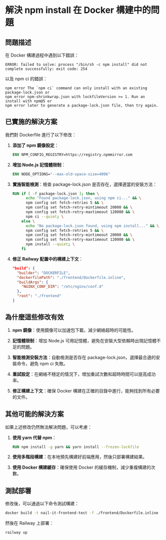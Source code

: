 # 解決 npm install 在 Docker 構建中的問題

## 問題描述

在 Docker 構建過程中遇到以下錯誤：

```
ERROR: failed to solve: process "/bin/sh -c npm install" did not complete successfully: exit code: 254
```

以及 npm ci 的錯誤：

```
npm error The `npm ci` command can only install with an existing package-lock.json or
npm error npm-shrinkwrap.json with lockfileVersion >= 1. Run an install with npm@5 or
npm error later to generate a package-lock.json file, then try again.
```

## 已實施的解決方案

我們對 Dockerfile 進行了以下修改：

1. **添加了 npm 鏡像設定**：
   ```dockerfile
   ENV NPM_CONFIG_REGISTRY=https://registry.npmmirror.com
   ```

2. **增加 Node.js 記憶體限制**：
   ```dockerfile
   ENV NODE_OPTIONS="--max-old-space-size=4096"
   ```

3. **實施智能檢測**：檢查 package-lock.json 是否存在，選擇適當的安裝方法：
   ```dockerfile
   RUN if [ -f package-lock.json ]; then \
         echo "Found package-lock.json, using npm ci..." && \
         npm config set fetch-retries 5 && \
         npm config set fetch-retry-mintimeout 20000 && \
         npm config set fetch-retry-maxtimeout 120000 && \
         npm ci --quiet; \
       else \
         echo "No package-lock.json found, using npm install..." && \
         npm config set fetch-retries 5 && \
         npm config set fetch-retry-mintimeout 20000 && \
         npm config set fetch-retry-maxtimeout 120000 && \
         npm install --quiet; \
       fi
   ```

4. **修正 Railway 配置中的構建上下文**：
   ```json
   "build": {
     "builder": "DOCKERFILE",
     "dockerfilePath": "./frontend/Dockerfile.inline",
     "buildArgs": {
       "NGINX_CONF_DIR": "/etc/nginx/conf.d"
     },
     "root": "./frontend"
   }
   ```

## 為什麼這些修改有效

1. **npm 鏡像**：使用鏡像可以加速包下載，減少網絡超時的可能性。

2. **記憶體限制**：增加 Node.js 可用記憶體，避免在安裝大型依賴時出現記憶體不足的問題。

3. **智能檢測安裝方法**：自動檢測是否存在 package-lock.json，選擇最合適的安裝命令，避免 npm ci 失敗。

4. **重試設定**：在網絡不穩定的情況下，增加重試次數和超時時間可以提高成功率。

5. **修正構建上下文**：確保 Docker 構建在正確的目錄中進行，能夠找到所有必要的文件。

## 其他可能的解決方案

如果上述修改仍然無法解決問題，可以考慮：

1. **使用 yarn 代替 npm**：
   ```dockerfile
   RUN npm install -g yarn && yarn install --frozen-lockfile
   ```

2. **使用多階段構建**：在本地預先構建好前端應用，然後只部署構建結果。

3. **使用 Docker 構建緩存**：確保使用 Docker 的緩存機制，減少重複構建的次數。

## 測試部署

修改後，可以通過以下命令測試構建：

```bash
docker build -t nail-it-frontend-test -f ./frontend/Dockerfile.inline ./frontend
```

然後在 Railway 上部署：

```bash
railway up
```
